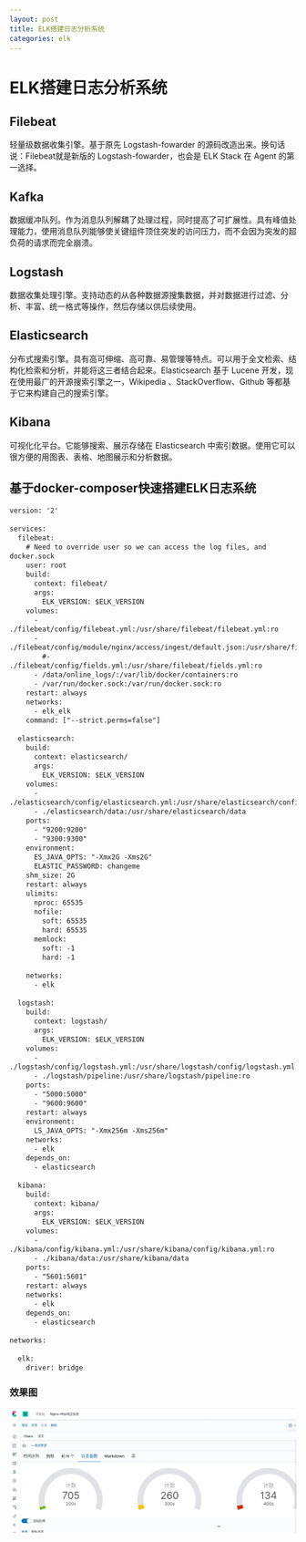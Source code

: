 ```yaml
---
layout: post
title: ELK搭建日志分析系统
categories: elk
---
```



# ELK搭建日志分析系统

## Filebeat

轻量级数据收集引擎。基于原先 Logstash-fowarder 的源码改造出来。换句话说：Filebeat就是新版的 Logstash-fowarder，也会是 ELK Stack 在 Agent 的第一选择。

## Kafka 
数据缓冲队列。作为消息队列解耦了处理过程，同时提高了可扩展性。具有峰值处理能力，使用消息队列能够使关键组件顶住突发的访问压力，而不会因为突发的超负荷的请求而完全崩溃。

## Logstash
数据收集处理引擎。支持动态的从各种数据源搜集数据，并对数据进行过滤、分析、丰富、统一格式等操作，然后存储以供后续使用。

## Elasticsearch
分布式搜索引擎。具有高可伸缩、高可靠、易管理等特点。可以用于全文检索、结构化检索和分析，并能将这三者结合起来。Elasticsearch 基于 Lucene 开发，现在使用最广的开源搜索引擎之一，Wikipedia 、StackOverflow、Github 等都基于它来构建自己的搜索引擎。

## Kibana
可视化化平台。它能够搜索、展示存储在 Elasticsearch 中索引数据。使用它可以很方便的用图表、表格、地图展示和分析数据。

## 基于docker-composer快速搭建ELK日志系统
```
version: '2'

services:
  filebeat:
    # Need to override user so we can access the log files, and docker.sock
    user: root
    build:
      context: filebeat/
      args:
        ELK_VERSION: $ELK_VERSION
    volumes:
      - ./filebeat/config/filebeat.yml:/usr/share/filebeat/filebeat.yml:ro
      - ./filebeat/config/module/nginx/access/ingest/default.json:/usr/share/filebeat/module/nginx/access/ingest/default.json:ro
        #- ./filebeat/config/fields.yml:/usr/share/filebeat/fields.yml:ro
      - /data/online_logs/:/var/lib/docker/containers:ro
      - /var/run/docker.sock:/var/run/docker.sock:ro
    restart: always
    networks:
      - elk_elk
    command: ["--strict.perms=false"]

  elasticsearch:
    build:
      context: elasticsearch/
      args:
        ELK_VERSION: $ELK_VERSION
    volumes:
      - ./elasticsearch/config/elasticsearch.yml:/usr/share/elasticsearch/config/elasticsearch.yml:ro
      - ./elasticsearch/data:/usr/share/elasticsearch/data
    ports:
      - "9200:9200"
      - "9300:9300"
    environment:
      ES_JAVA_OPTS: "-Xmx2G -Xms2G"
      ELASTIC_PASSWORD: changeme
    shm_size: 2G
    restart: always
    ulimits:
      nproc: 65535
      nofile:
        soft: 65535
        hard: 65535
      memlock:
        soft: -1
        hard: -1

    networks:
      - elk

  logstash:
    build:
      context: logstash/
      args:
        ELK_VERSION: $ELK_VERSION
    volumes:
      - ./logstash/config/logstash.yml:/usr/share/logstash/config/logstash.yml:ro
      - ./logstash/pipeline:/usr/share/logstash/pipeline:ro
    ports:
      - "5000:5000"
      - "9600:9600"
    restart: always
    environment:
      LS_JAVA_OPTS: "-Xmx256m -Xms256m"
    networks:
      - elk
    depends_on:
      - elasticsearch

  kibana:
    build:
      context: kibana/
      args:
        ELK_VERSION: $ELK_VERSION
    volumes:
      - ./kibana/config/kibana.yml:/usr/share/kibana/config/kibana.yml:ro
      - ./kibana/data:/usr/share/kibana/data
    ports:
      - "5601:5601"
    restart: always
    networks:
      - elk
    depends_on:
      - elasticsearch

networks:

  elk:
    driver: bridge

```
### 效果图 
![pic](https://raw.githubusercontent.com/icoolworld/icoolworld.github.io/master/images/elk.jpg)
